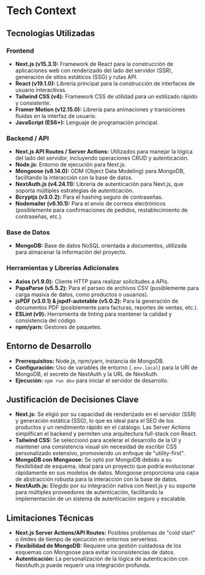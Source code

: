 # Tech Context

## Tecnologías Utilizadas

### Frontend
*   **Next.js (v15.3.1):** Framework de React para la construcción de aplicaciones web con renderizado del lado del servidor (SSR), generación de sitios estáticos (SSG) y rutas API.
*   **React (v19.1.0):** Librería principal para la construcción de interfaces de usuario interactivas.
*   **Tailwind CSS (v4):** Framework CSS de utilidad para un estilizado rápido y consistente.
*   **Framer Motion (v12.15.0):** Librería para animaciones y transiciones fluidas en la interfaz de usuario.
*   **JavaScript (ES6+):** Lenguaje de programación principal.

### Backend / API
*   **Next.js API Routes / Server Actions:** Utilizados para manejar la lógica del lado del servidor, incluyendo operaciones CRUD y autenticación.
*   **Node.js:** Entorno de ejecución para Next.js.
*   **Mongoose (v8.14.0):** ODM (Object Data Modeling) para MongoDB, facilitando la interacción con la base de datos.
*   **NextAuth.js (v4.24.11):** Librería de autenticación para Next.js, que soporta múltiples estrategias de autenticación.
*   **Bcryptjs (v3.0.2):** Para el hashing seguro de contraseñas.
*   **Nodemailer (v6.10.1):** Para el envío de correos electrónicos (posiblemente para confirmaciones de pedidos, restablecimiento de contraseñas, etc.).

### Base de Datos
*   **MongoDB:** Base de datos NoSQL orientada a documentos, utilizada para almacenar la información del proyecto.

### Herramientas y Librerías Adicionales
*   **Axios (v1.9.0):** Cliente HTTP para realizar solicitudes a APIs.
*   **PapaParse (v5.5.2):** Para el parseo de archivos CSV (posiblemente para carga masiva de datos, como productos o usuarios).
*   **jsPDF (v3.0.1) & jspdf-autotable (v5.0.2):** Para la generación de documentos PDF (posiblemente para facturas, reportes de ventas, etc.).
*   **ESLint (v9):** Herramienta de linting para mantener la calidad y consistencia del código.
*   **npm/yarn:** Gestores de paquetes.

## Entorno de Desarrollo
*   **Prerrequisitos:** Node.js, npm/yarn, instancia de MongoDB.
*   **Configuración:** Uso de variables de entorno (`.env.local`) para la URI de MongoDB, el secreto de NextAuth y la URL de NextAuth.
*   **Ejecución:** `npm run dev` para iniciar el servidor de desarrollo.

## Justificación de Decisiones Clave
*   **Next.js:** Se eligió por su capacidad de renderizado en el servidor (SSR) y generación estática (SSG), lo que es ideal para el SEO de los productos y un rendimiento rápido en el catálogo. Las Server Actions simplifican el backend y permiten una arquitectura full-stack con React.
*   **Tailwind CSS:** Se seleccionó para acelerar el desarrollo de la UI y mantener una consistencia visual sin necesidad de escribir CSS personalizado extensivo, promoviendo un enfoque de "utility-first".
*   **MongoDB con Mongoose:** Se optó por MongoDB debido a su flexibilidad de esquema, ideal para un proyecto que podría evolucionar rápidamente en sus modelos de datos. Mongoose proporciona una capa de abstracción robusta para la interacción con la base de datos.
*   **NextAuth.js:** Elegido por su integración nativa con Next.js y su soporte para múltiples proveedores de autenticación, facilitando la implementación de un sistema de autenticación seguro y escalable.

## Limitaciones Técnicas
*   **Next.js Server Actions/API Routes:** Posibles problemas de "cold start" o límites de tiempo de ejecución en entornos serverless.
*   **Flexibilidad de MongoDB:** Requiere una gestión cuidadosa de los esquemas con Mongoose para evitar inconsistencias de datos.
*   **Autenticación:** La personalización de la lógica de autenticación con NextAuth.js puede requerir una integración profunda.
